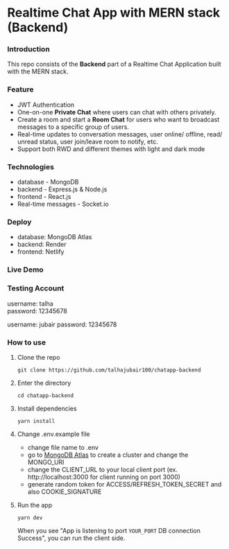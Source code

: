 # Realtime Chat App with MERN stack (Backend)

### Introduction
This repo consists of the **Backend** part of a Realtime Chat Application built with the MERN stack. 

### Feature
- JWT Authentication
- One-on-one **Private Chat** where users can chat with others privately.
- Create a room and start a **Room Chat** for users who want to broadcast messages to a specific group of users.
- Real-time updates to conversation messages, user online/ offline, read/ unread status, user join/leave room to notify, etc.
- Support both RWD and different themes with light and dark mode

### Technologies
- database - MongoDB
- backend - Express.js & Node.js
- frontend - React.js
- Real-time messages - Socket.io

### Deploy
- database: MongoDB Atlas
- backend: Render
- frontend: Netlify

### Live Demo

### Testing Account
username:  talha  
password: 12345678  

username: jubair 
password: 12345678  

### How to use
1. Clone the repo
    ```
    git clone https://github.com/talhajubair100/chatapp-backend
    ```
2. Enter the directory
    ```
    cd chatapp-backend
    ```
3. Install dependencies
    ```
    yarn install
    ```
4. Change .env.example file
   - change file name to .env
   - go to [MongoDB Atlas](https://www.mongodb.com/atlas/database) to create a cluster and change the MONGO_URI  
   - change the CLIENT_URL to your local client port (ex. http://localhost:3000 for client running on port 3000)
   - generate random token for ACCESS/REFRESH_TOKEN_SECRET and also COOKIE_SIGNATURE

5. Run the app   
    ```
    yarn dev
    ```
    When you see "App is listening to port `YOUR_PORT` DB connection Success", you can run the client side.
